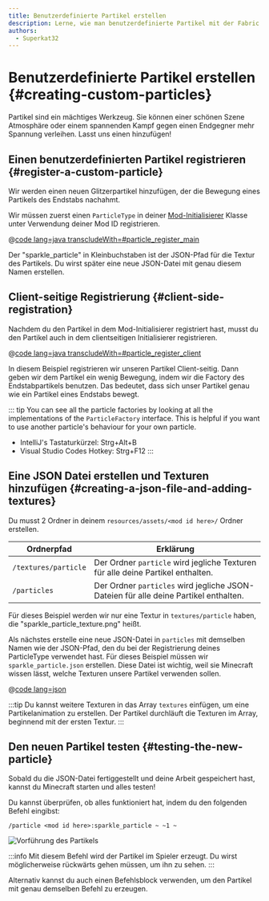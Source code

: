 ```yaml
---
title: Benutzerdefinierte Partikel erstellen
description: Lerne, wie man benutzerdefinierte Partikel mit der Fabric API erstellt.
authors:
  - Superkat32
---
```


# Benutzerdefinierte Partikel erstellen {#creating-custom-particles}

Partikel sind ein mächtiges Werkzeug. Sie können einer schönen Szene Atmosphäre oder einem spannenden Kampf gegen einen Endgegner mehr Spannung verleihen. Lasst uns einen hinzufügen!

## Einen benutzerdefinierten Partikel registrieren {#register-a-custom-particle}

Wir werden einen neuen Glitzerpartikel hinzufügen, der die Bewegung eines Partikels des Endstabs nachahmt.

Wir müssen zuerst einen `ParticleType` in deiner [Mod-Initialisierer](./getting-started/project-structure#entrypoints) Klasse unter Verwendung deiner Mod ID registrieren.

@[code lang=java transcludeWith=#particle_register_main](@/reference/1.21/src/main/java/com/example/docs/FabricDocsReference.java)

Der "sparkle_particle" in Kleinbuchstaben ist der JSON-Pfad für die Textur des Partikels. Du wirst später eine neue JSON-Datei mit genau diesem Namen erstellen.

## Client-seitige Registrierung {#client-side-registration}

Nachdem du den Partikel in dem Mod-Initialisierer registriert hast, musst du den Partikel auch in dem clientseitigen Initialisierer registrieren.

@[code lang=java transcludeWith=#particle_register_client](@/reference/1.21/src/client/java/com/example/docs/FabricDocsReferenceClient.java)

In diesem Beispiel registrieren wir unseren Partikel Client-seitig. Dann geben wir dem Partikel ein wenig Bewegung, indem wir die Factory des Endstabpartikels benutzen. Das bedeutet, dass sich unser Partikel genau wie ein Partikel eines Endstabs bewegt.

::: tip
You can see all the particle factories by looking at all the implementations of the `ParticleFactory` interface. This is helpful if you want to use another particle's behaviour for your own particle.

- IntelliJ's Tastaturkürzel: Strg+Alt+B
- Visual Studio Codes Hotkey: Strg+F12
  :::

## Eine JSON Datei erstellen und Texturen hinzufügen {#creating-a-json-file-and-adding-textures}

Du musst 2 Ordner in deinem `resources/assets/<mod id here>/` Ordner erstellen.

| Ordnerpfad           | Erklärung                                                                                            |
| -------------------- | ---------------------------------------------------------------------------------------------------- |
| `/textures/particle` | Der Ordner `particle` wird jegliche Texturen für alle deine Partikel enthalten.      |
| `/particles`         | Der Ordner `particles` wird jegliche JSON-Dateien für alle deine Partikel enthalten. |

Für dieses Beispiel werden wir nur eine Textur in `textures/particle` haben, die "sparkle_particle_texture.png" heißt.

Als nächstes erstelle eine neue JSON-Datei in `particles` mit demselben Namen wie der JSON-Pfad, den du bei der Registrierung deines ParticleType verwendet hast. Für dieses Beispiel müssen wir `sparkle_particle.json` erstellen. Diese Datei ist wichtig, weil sie Minecraft wissen lässt, welche Texturen unsere Partikel verwenden sollen.

@[code lang=json](@/reference/1.21/src/main/resources/assets/fabric-docs-reference/particles/sparkle_particle.json)

:::tip
Du kannst weitere Texturen in das Array `textures` einfügen, um eine Partikelanimation zu erstellen. Der Partikel durchläuft die Texturen im Array, beginnend mit der ersten Textur.
:::

## Den neuen Partikel testen {#testing-the-new-particle}

Sobald du die JSON-Datei fertiggestellt und deine Arbeit gespeichert hast, kannst du Minecraft starten und alles testen!

Du kannst überprüfen, ob alles funktioniert hat, indem du den folgenden Befehl eingibst:

```mcfunction
/particle <mod id here>:sparkle_particle ~ ~1 ~
```

![Vorführung des Partikels](/assets/develop/rendering/particles/sparkle-particle-showcase.png)

:::info
Mit diesem Befehl wird der Partikel im Spieler erzeugt. Du wirst möglicherweise rückwärts gehen müssen, um ihn zu sehen.
:::

Alternativ kannst du auch einen Befehlsblock verwenden, um den Partikel mit genau demselben Befehl zu erzeugen.

